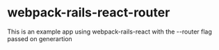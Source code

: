# webpack-rails-react-router
This is an example app using webpack-rails-react with the --router flag passed on generartion
